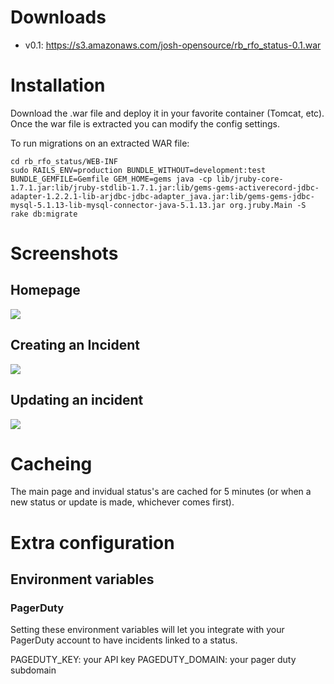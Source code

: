 # Downloads 

* v0.1: https://s3.amazonaws.com/josh-opensource/rb_rfo_status-0.1.war

# Installation

Download the .war file and deploy it in your favorite container (Tomcat, etc). Once the war file is extracted you can modify the config settings.

To run migrations on an extracted WAR file:

```
cd rb_rfo_status/WEB-INF
sudo RAILS_ENV=production BUNDLE_WITHOUT=development:test BUNDLE_GEMFILE=Gemfile GEM_HOME=gems java -cp lib/jruby-core-1.7.1.jar:lib/jruby-stdlib-1.7.1.jar:lib/gems-gems-activerecord-jdbc-adapter-1.2.2.1-lib-arjdbc-jdbc-adapter_java.jar:lib/gems-gems-jdbc-mysql-5.1.13-lib-mysql-connector-java-5.1.13.jar org.jruby.Main -S rake db:migrate
```

# Screenshots 

## Homepage 

![](https://www.evernote.com/shard/s4/sh/2d0d3ade-b5d7-4219-a22b-9fc3e817a1fd/062b6169d4a7ff8ff5718b7bac9363c7/res/85465ff1-4887-45ff-936a-0a2b6c501ded/skitch.png?resizeSmall&width=832)

## Creating an Incident 

![](https://www.evernote.com/shard/s4/sh/29176e2c-d770-4c6d-a593-369786d9079d/4c564af13979ba3d5e272c836cc830a2/res/bd810786-94fc-4652-86e1-27885f12bad8/skitch.png?resizeSmall&width=832)

## Updating an incident 

![](https://www.evernote.com/shard/s4/sh/84afb640-b46c-40eb-9b30-00583685b7a5/915d77b53e7755498e1ef98a86c1ee57/res/8eabf163-959c-4f31-bf88-cbeb6d97dc77/skitch.png?resizeSmall&width=832)


# Cacheing

The main page and invidual status's are cached for 5 minutes (or when a new status or update is made, whichever comes first).

# Extra configuration 

## Environment variables 

### PagerDuty 

Setting these environment variables will let you integrate with your PagerDuty account to have incidents linked to a status.

PAGEDUTY_KEY: your API key
PAGEDUTY_DOMAIN: your pager duty subdomain


